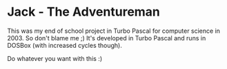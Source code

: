 # Jack - The Adventureman
This was my end of school project in Turbo Pascal for computer science in 2003. So don't blame me ;)
It's developed in Turbo Pascal and runs in DOSBox (with increased cycles though). 

Do whatever you want with this :)
